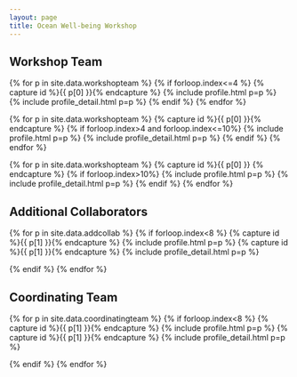 ```yaml
---
layout: page
title: Ocean Well-being Workshop
---
```

## Workshop Team

{% for p in site.data.workshopteam %} {% if forloop.index<=4 %} 
{% capture id %}{{ p[0] }}{% endcapture %} {% include profile.html p=p %} {% include profile_detail.html p=p %} 
{% endif %} {% endfor %}

{% for p in site.data.workshopteam %} {% capture id %}{{ p[0] }}{% endcapture %} 
{% if forloop.index>4 and forloop.index<=10%} {% include profile.html p=p %} {% include profile_detail.html p=p %} 
{% endif %} {% endfor %}

{% for p in site.data.workshopteam %} {% capture id %}{{ p[0] }}
{% endcapture %} {% if forloop.index>10%} {% include profile.html p=p %} {% include profile_detail.html p=p %} 
{% endif %} {% endfor %}

## Additional Collaborators

{% for p in site.data.addcollab %} {% if forloop.index<8 %}
{% capture id %}{{ p[1] }}{% endcapture %} {% include profile.html p=p %}
{% capture id %}{{ p[1] }}{% endcapture %} {% include profile_detail.html p=p %}

{% endif %} {% endfor %}

## Coordinating Team


{% for p in site.data.coordinatingteam %} {% if forloop.index<8 %}
{% capture id %}{{ p[1] }}{% endcapture %} {% include profile.html p=p %}
{% capture id %}{{ p[1] }}{% endcapture %} {% include profile_detail.html p=p %}

{% endif %} {% endfor %}
